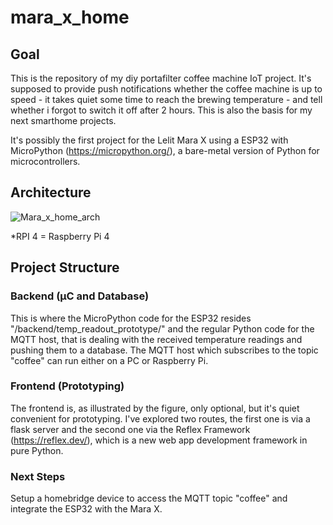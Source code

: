 # mara_x_home

## Goal
This is the repository of my diy portafilter coffee machine IoT project. It's supposed to provide push notifications whether the coffee machine is up to speed - it takes quiet some time to reach the brewing temperature - and tell whether i forgot to switch it off after 2 hours.
This is also the basis for my next smarthome projects.

It's possibly the first project for the Lelit Mara X using a ESP32 with MicroPython (https://micropython.org/), a bare-metal version of Python for microcontrollers.


## Architecture
![Mara_x_home_arch](https://github.com/DanielBrkr/mara_x_home/assets/138571169/9c74989e-e923-45b8-8735-589a38c9557e)



*RPI 4 = Raspberry Pi 4

## Project Structure

### Backend (µC and Database)

This is where the MicroPython code for the ESP32 resides "/backend/temp_readout_prototype/" and the regular Python code for the MQTT host, that is dealing with the received temperature readings and pushing them to a database. The MQTT host which subscribes to the topic "coffee" can run either on a PC or Raspberry Pi. 

### Frontend (Prototyping)

The frontend is, as illustrated by the figure, only optional, but it's quiet convenient for prototyping. I've explored two routes, the first one is via a flask server and the second one via the Reflex Framework (https://reflex.dev/), which is a new web app development framework in pure Python. 


### Next Steps

Setup a homebridge device to access the MQTT topic "coffee" and integrate the ESP32 with the Mara X.


